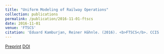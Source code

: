 ```yaml
---
title: "Uniform Modeling of Railway Operations"
collection: publications
permalink: /publication/2016-11-01-ftscs
date: 2016-11-01
venue: 'FTSCS'
citation: 'Eduard Kamburjan, Reiner Hähnle. (2016). <b>FTSCS</b>. CCIS 694'
---
```


[Preprint](/files/ftscs.pdf)
[DOI](https://doi.org/10.1007/978-3-319-53946-1_4)

